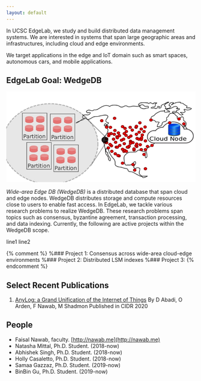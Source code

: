 ```yaml
---
layout: default
---
```


In UCSC EdgeLab, we study and build
distributed data management
systems. We are interested in systems that span large geographic
areas and infrastructures, including cloud and edge environments.

We target applications in the edge and IoT domain such as smart
spaces, autonomous cars, and mobile applications.


## EdgeLab Goal: WedgeDB

![WedgeDB](figs/wedgedb.jpg)

*Wide-area Edge DB (WedgeDB)* is a distributed database that span cloud
and edge nodes.  WedgeDB distributes storage and compute resources
close to users to enable fast access. In EdgeLab, we tackle various
research problems to realize WedgeDB. These research problems span
topics such as consensus, byzantine agreement, transaction
processing, and data indexing. Currently, the following are active
projects within the WedgeDB scope.

line1
line2

{% comment %}
%### Project 1: Consensus across wide-area cloud-edge environments
%### Project 2: Distributed LSM indexes
%### Project 3:
{% endcomment %} 

## Select Recent Publications

1. [AnyLog: a Grand Unification of the Internet of Things](http://www.cs.umd.edu/~abadi/papers/anylogAbadiEtAl.pdf)
By D Abadi, O Arden, F Nawab, M Shadmon
Published in CIDR 2020

## People

- Faisal Nawab, faculty. [http://nawab.me](http://nawab.me)
- Natasha Mittal, Ph.D. Student. (2018-now)
- Abhishek Singh, Ph.D. Student. (2018-now)
- Holly Casaletto, Ph.D. Student. (2018-now)
- Samaa Gazzaz, Ph.D. Student. (2019-now)
- BinBin Gu, Ph.D. Student. (2019-now)




